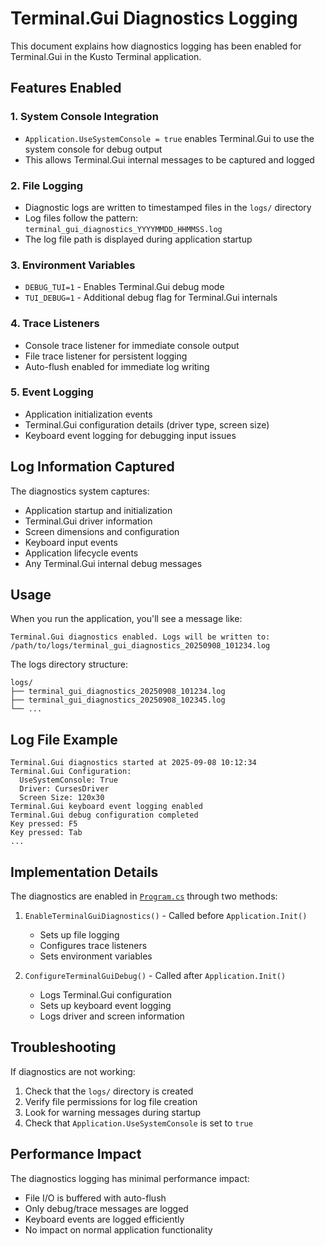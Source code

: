 # Terminal.Gui Diagnostics Logging

This document explains how diagnostics logging has been enabled for Terminal.Gui in the Kusto Terminal application.

## Features Enabled

### 1. System Console Integration
- `Application.UseSystemConsole = true` enables Terminal.Gui to use the system console for debug output
- This allows Terminal.Gui internal messages to be captured and logged

### 2. File Logging
- Diagnostic logs are written to timestamped files in the `logs/` directory
- Log files follow the pattern: `terminal_gui_diagnostics_YYYYMMDD_HHMMSS.log`
- The log file path is displayed during application startup

### 3. Environment Variables
- `DEBUG_TUI=1` - Enables Terminal.Gui debug mode
- `TUI_DEBUG=1` - Additional debug flag for Terminal.Gui internals

### 4. Trace Listeners
- Console trace listener for immediate console output
- File trace listener for persistent logging
- Auto-flush enabled for immediate log writing

### 5. Event Logging
- Application initialization events
- Terminal.Gui configuration details (driver type, screen size)
- Keyboard event logging for debugging input issues

## Log Information Captured

The diagnostics system captures:
- Application startup and initialization
- Terminal.Gui driver information
- Screen dimensions and configuration
- Keyboard input events
- Application lifecycle events
- Any Terminal.Gui internal debug messages

## Usage

When you run the application, you'll see a message like:
```
Terminal.Gui diagnostics enabled. Logs will be written to: /path/to/logs/terminal_gui_diagnostics_20250908_101234.log
```

The logs directory structure:
```
logs/
├── terminal_gui_diagnostics_20250908_101234.log
├── terminal_gui_diagnostics_20250908_102345.log
└── ...
```

## Log File Example

```
Terminal.Gui diagnostics started at 2025-09-08 10:12:34
Terminal.Gui Configuration:
  UseSystemConsole: True
  Driver: CursesDriver
  Screen Size: 120x30
Terminal.Gui keyboard event logging enabled
Terminal.Gui debug configuration completed
Key pressed: F5
Key pressed: Tab
...
```

## Implementation Details

The diagnostics are enabled in [`Program.cs`](../src/KustoTerminal.CLI/Program.cs) through two methods:

1. `EnableTerminalGuiDiagnostics()` - Called before `Application.Init()`
   - Sets up file logging
   - Configures trace listeners
   - Sets environment variables

2. `ConfigureTerminalGuiDebug()` - Called after `Application.Init()`
   - Logs Terminal.Gui configuration
   - Sets up keyboard event logging
   - Logs driver and screen information

## Troubleshooting

If diagnostics are not working:
1. Check that the `logs/` directory is created
2. Verify file permissions for log file creation
3. Look for warning messages during startup
4. Check that `Application.UseSystemConsole` is set to `true`

## Performance Impact

The diagnostics logging has minimal performance impact:
- File I/O is buffered with auto-flush
- Only debug/trace messages are logged
- Keyboard events are logged efficiently
- No impact on normal application functionality